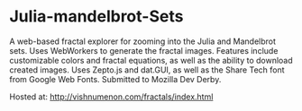 Julia-mandelbrot-Sets
=====================

A web-based fractal explorer for zooming into the Julia and Mandelbrot sets. Uses WebWorkers to generate the fractal images. Features include customizable colors and fractal equations, as well as the ability to download created images. Uses Zepto.js and dat.GUI, as well as the Share Tech font from Google Web Fonts. Submitted to Mozilla Dev Derby.

Hosted at: http://vishnumenon.com/fractals/index.html
